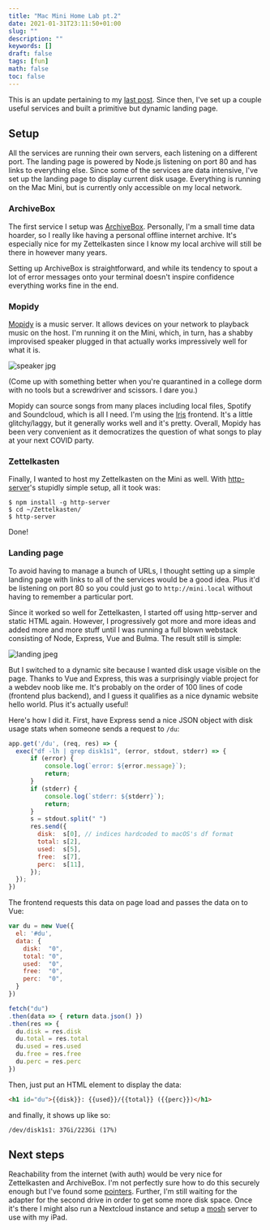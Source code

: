 ```yaml
---
title: "Mac Mini Home Lab pt.2"
date: 2021-01-31T23:11:50+01:00
slug: ""
description: ""
keywords: []
draft: false
tags: [fun]
math: false
toc: false
---
```


This is an update pertaining to my [last post](../macmini/). Since then, I've set up a couple useful services and built a primitive but dynamic landing page.

## Setup

All the services are running their own servers, each listening on a different port. The landing page is powered by Node.js listening on port 80 and has links to everything else. Since some of the services are data intensive, I've set up the landing page to display current disk usage. Everything is running on the Mac Mini, but is currently only accessible on my local network.

### ArchiveBox

The first service I setup was [ArchiveBox](https://github.com/ArchiveBox/ArchiveBox). Personally, I'm a small time data hoarder, so I really like having a personal offline internet archive. It's especially nice for my Zettelkasten since I know my local archive will still be there in however many years.

Setting up ArchiveBox is straightforward, and while its tendency to spout a lot of error messages onto your terminal doesn't inspire confidence everything works fine in the end.


### Mopidy

[Mopidy](https://mopidy.com/) is a music server. It allows devices on your network to playback music on the host. I'm running it on the Mini, which, in turn, has a shabby improvised speaker plugged in that actually works impressively well for what it is. 

![speaker jpg](../speaker.jpg)

(Come up with something better when you're quarantined in a college dorm with no tools but a screwdriver and scissors. I dare you.)

Mopidy can source songs from many places including local files, Spotify and Soundcloud, which is all I need. I'm using the [Iris](https://mopidy.com/ext/iris/) frontend. It's a little glitchy/laggy, but it generally works well and it's pretty. Overall, Mopidy has been very convenient as it democratizes the question of what songs to play at your next COVID party.


### Zettelkasten

Finally, I wanted to host my Zettelkasten on the Mini as well. With [http-server](https://www.npmjs.com/package/http-server)'s stupidly simple setup, all it took was:

```shell
$ npm install -g http-server
$ cd ~/Zettelkasten/
$ http-server
```

Done!


### Landing page

To avoid having to manage a bunch of URLs, I thought setting up a simple landing page with links to all of the services would be a good idea. Plus it'd be listening on port 80 so you could just go to `http://mini.local` without having to remember a particular port.

Since it worked so well for Zettelkasten, I started off using http-server and static HTML again. However, I progressively got more and more ideas and added more and more stuff until I was running a full blown webstack consisting of Node, Express, Vue and Bulma. The result still is simple:

![landing jpeg](../landing.png)


But I switched to a dynamic site because I wanted disk usage visible on the page. Thanks to Vue and Express, this was a surprisingly viable project for a webdev noob like me. It's probably on the order of 100 lines of code (frontend plus backend), and I guess it qualifies as a nice dynamic website hello world. Plus it's actually useful!

Here's how I did it. First, have Express send a nice JSON object with disk usage stats when someone sends a request to `/du`:

```javascript
app.get('/du', (req, res) => {
  exec("df -lh | grep disk1s1", (error, stdout, stderr) => {
      if (error) {
          console.log(`error: ${error.message}`);
          return;
      }
      if (stderr) {
          console.log(`stderr: ${stderr}`);
          return;
      }
      s = stdout.split(" ")
      res.send({
        disk:  s[0], // indices hardcoded to macOS's df format
        total: s[2],
        used:  s[5],
        free:  s[7],
        perc:  s[11],
      });
  });
})
```

The frontend requests this data on page load and passes the data on to Vue:

```javascript
var du = new Vue({
  el: '#du',
  data: {
    disk:  "0",
    total: "0",
    used:  "0",
    free:  "0",
    perc:  "0",
  }
})

fetch("du")
.then(data => { return data.json() })
.then(res => { 
  du.disk = res.disk
  du.total = res.total
  du.used = res.used
  du.free = res.free
  du.perc = res.perc
})
```

Then, just put an HTML element to display the data:

```html
<h1 id="du">{{disk}}: {{used}}/{{total}} ({{perc}})</h1>
```

and finally, it shows up like so:

```
/dev/disk1s1: 37Gi/223Gi (17%)
```


## Next steps

Reachability from the internet (with auth) would be very nice for Zettelkasten and ArchiveBox. I'm not perfectly sure how to do this securely enough but I've found some [pointers](https://blog.prutser.net/2021/01/20/how-to-securely-self-host-a-website-or-web-app/). Further, I'm still waiting for the adapter for the second drive in order to get some more disk space. Once it's there I might also run a Nextcloud instance and setup a [mosh](https://mosh.org/) server to use with my iPad.

